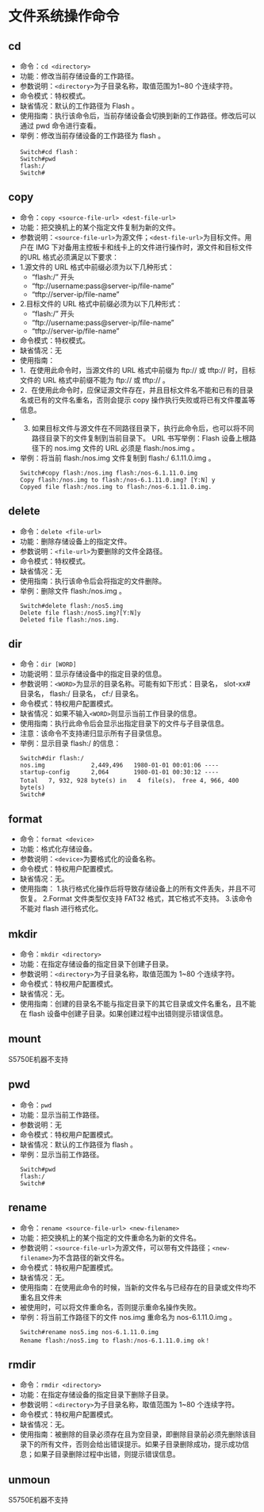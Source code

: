 # 文件系统操作命令
## cd

- 命令：`cd <directory>`
- 功能：修改当前存储设备的工作路径。
- 参数说明：`<directory>`为子目录名称，取值范围为1~80 个连续字符。
- 命令模式：特权模式。
- 缺省情况：默认的工作路径为 Flash 。
- 使用指南：执行该命令后，当前存储设备会切换到新的工作路径。修改后可以通过 pwd 命令进行查看。
- 举例：修改当前存储设备的工作路径为 flash 。
  ```text
  Switch#cd flash：
  Switch#pwd
  flash:/
  Switch#
  ```

## copy

- 命令：`copy <source-file-url> <dest-file-url>`
- 功能：把交换机上的某个指定文件复制为新的文件。
- 参数说明：`<source-file-url>`为源文件；`<dest-file-url>`为目标文件。用户在 IMG 下对备用主控板卡和线卡上的文件进行操作时，源文件和目标文件的URL 格式必须满足以下要求：
- 1.源文件的 URL 格式中前缀必须为以下几种形式：
  + “flash:/” 开头
  + “ftp://username:pass@server-ip/file-name”
  + “tftp://server-ip/file-name”
- 2.目标文件的 URL 格式中前缀必须为以下几种形式：
  + “flash:/” 开头
  + “ftp://username:pass@server-ip/file-name”
  + “tftp://server-ip/file-name”
- 命令模式：特权模式。
- 缺省情况：无
- 使用指南：
- 1．在使用此命令时，当源文件的 URL 格式中前缀为 ftp:// 或 tftp:// 时，目标文件的 URL 格式中前缀不能为 ftp:// 或 tftp:// 。
- 2．在使用此命令时，应保证源文件存在，并且目标文件名不能和已有的目录名或已有的文件名重名，否则会提示 copy 操作执行失败或将已有文件覆盖等信息。
- 3. 如果目标文件与源文件在不同路径目录下，执行此命令后，也可以将不同路径目录下的文件复制到当前目录下。 URL 书写举例：Flash 设备上根路径下的 nos.img 文件的 URL 必须是 flash:/nos.img 。
- 举例：将当前 flash:/nos.img 文件复制到 flash:/ 6.1.11.0.img 。
  ```text
  Switch#copy flash:/nos.img flash:/nos-6.1.11.0.img
  Copy flash:/nos.img to flash:/nos-6.1.11.0.img? [Y:N] y
  Copyed file flash:/nos.img to flash:/nos-6.1.11.0.img.
  ```

## delete 

- 命令：`delete <file-url>`
- 功能：删除存储设备上的指定文件。
- 参数说明：`<file-url>`为要删除的文件全路径。
- 命令模式：特权模式。
- 缺省情况：无
- 使用指南：执行该命令后会将指定的文件删除。
- 举例：删除文件 flash:/nos.img 。
  ```text
  Switch#delete flash:/nos5.img
  Delete file flash:/nos5.img?[Y:N]y
  Deleted file flash:/nos.img.
  ```

## dir

- 命令：`dir [WORD]`
- 功能说明：显示存储设备中的指定目录的信息。
- 参数说明：`<WORD>`为显示的目录名称。可能有如下形式：目录名， slot-xx# 目录名， flash:/ 目录名， cf:/ 目录名。
- 命令模式：特权用户配置模式。
- 缺省情况：如果不输入`<WORD>`则显示当前工作目录的信息。
- 使用指南：执行此命令后会显示出指定目录下的文件与子目录信息。
- 注意：该命令不支持递归显示所有子目录信息。
- 举例：显示目录 flash:/ 的信息：
  ```text
  Switch#dir flash:/
  nos.img             2,449,496   1980-01-01 00:01:06 ----
  startup-config      2,064       1980-01-01 00:30:12 ----
  Total   7, 932, 928 byte(s) in   4  file(s)， free 4, 966, 400 byte(s)
  Switch#
  ```

## format

- 命令：`format <device>`
- 功能：格式化存储设备。
- 参数说明：`<device>`为要格式化的设备名称。
- 命令模式：特权用户配置模式。
- 缺省情况：无。
- 使用指南：
  1.执行格式化操作后将导致存储设备上的所有文件丢失，并且不可恢复。
  2.Format 文件类型仅支持 FAT32 格式，其它格式不支持。
  3.该命令不能对 flash 进行格式化。

## mkdir

- 命令：`mkdir <directory>`
- 功能：在指定存储设备的指定目录下创建子目录。
- 参数说明：`<directory>`为子目录名称，取值范围为 1~80 个连续字符。
- 命令模式：特权用户配置模式。
- 缺省情况：无。
- 使用指南：创建的目录名不能与指定目录下的其它目录或文件名重名，且不能在 flash 设备中创建子目录。如果创建过程中出错则提示错误信息。

## mount

S5750E机器不支持

## pwd

- 命令：`pwd`
- 功能：显示当前工作路径。
- 参数说明：无
- 命令模式：特权用户配置模式。
- 缺省情况：默认的工作路径为 flash 。
- 举例：显示当前工作路径。
  ```text
  Switch#pwd
  flash:/
  Switch#
  ```

## rename

- 命令：`rename <source-file-url> <new-filename>`
- 功能：把交换机上的某个指定的文件重命名为新的文件名。
- 参数说明：`<source-file-url>`为源文件，可以带有文件路径；`<new-filename>`为不含路径的新文件名。
- 命令模式：特权用户配置模式。
- 缺省情况：无。
- 使用指南：在使用此命令的时候，当新的文件名与已经存在的目录或文件均不重名且文件未
- 被使用时，可以将文件重命名，否则提示重命名操作失败。
- 举例：将当前工作路径下的文件 nos.img 重命名为 nos-6.1.11.0.img 。
  ```text
  Switch#rename nos5.img nos-6.1.11.0.img
  Rename flash:/nos5.img to flash:/nos-6.1.11.0.img ok！
  ```

## rmdir

- 命令：`rmdir <directory>`
- 功能：在指定存储设备的指定目录下删除子目录。
- 参数说明：`<directory>`为子目录名称，取值范围为 1~80 个连续字符。
- 命令模式：特权用户配置模式。
- 缺省情况：无。
- 使用指南：被删除的目录必须存在且为空目录，即删除目录前必须先删除该目录下的所有文件，否则会给出错误提示。如果子目录删除成功，提示成功信息；如果子目录删除过程中出错，则提示错误信息。

## unmoun

S5750E机器不支持
